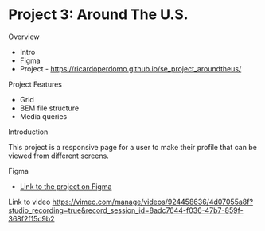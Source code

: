 # Project 3: Around The U.S.

Overview

- Intro
- Figma
- Project - https://ricardoperdomo.github.io/se_project_aroundtheus/

Project Features

- Grid
- BEM file structure
- Media queries

Introduction

This project is a responsive page for a user to make their profile that can be viewed from different screens.

Figma

- [Link to the project on Figma](https://www.figma.com/file/ii4xxsJ0ghevUOcssTlHZv/Sprint-3%3A-Around-the-US?node-id=0%3A1)

Link to video
https://vimeo.com/manage/videos/924458636/4d07055a8f?studio_recording=true&record_session_id=8adc7644-f036-47b7-859f-368f2f15c9b2
